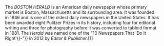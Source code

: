 The _BOSTON HERALD_ is an American daily newspaper whose primary market is Boston, Massachusetts and its surrounding area. It was founded in 1846 and is one of the oldest daily newspapers in the United States. It has been awarded eight Pulitzer Prizes in its history, including four for editorial writing and three for photography before it was converted to tabloid format in 1981. The _Herald_ was named one of the "10 Newspapers That 'Do It Right'{{-"}} in 2012 by _Editor & Publisher_.[1]
